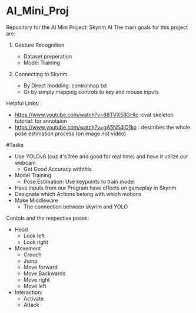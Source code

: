 # AI_Mini_Proj
Repository for the AI Mini Project: Skyrim AI
The main goals for this project are:
1. Gesture Recognition
   - Dataset preperation
   - Model Training
  
2. Connecting to Skyrim
   - By Direct modding: controlmap.txt
   - Or by simply mapping controls to key and mouse inputs

Helpful Links:
- https://www.youtube.com/watch?v=88TVX58GHIc :cvat skeleton tutorial: for annotaion
- https://www.youtube.com/watch?v=gA5N54IO1ko : describes the whole pose estimation process (on image not video)

#Tasks

- Use YOLOv8 (cuz it's free and good for real time) and have it utilize our webcam
  - Get Good Accuracy withthis
- Model Training
   - Pose Estimation: Use keypoints to train model 
- Have inputs from our Program have effects on gameplay in Skyrim
- Designate which Actions belong with which motions
- Make Middleware
  - The connection between skyrim and YOLO

Contols and the respective poses:
- Head
   - Look left
   - Look right
- Movement
   - Crouch
   - Jump
   - Move forward
   - Move Backwards
   - Move right
   - Move left
- Interaction:
   - Activate
   - Attack
